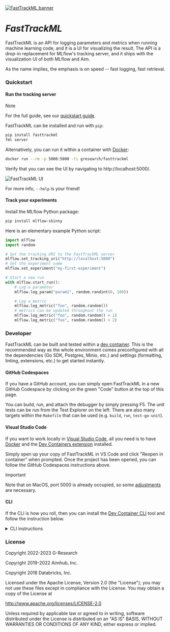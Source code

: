 [![FastTrackML banner](https://fasttrackml.io/images/github-banner.svg)](https://fasttrackml.io/)

# _FastTrackML_

FastTrackML is an API for logging parameters and metrics when running
machine learning code, and it is a UI for visualizing the result. The
API is a drop-in replacement for MLflow's tracking server, and it
ships with the visualization UI of both MLflow and Aim.

As the name implies, the emphasis is on speed -- fast logging, fast
retrieval.

### Quickstart

#### Run the tracking server

> [!NOTE]
> For the full guide, see our [quickstart guide](https://github.com/G-Research/fasttrackml/blob/main/docs/quickstart.md).

FastTrackML can be installed and run with `pip`:

```bash
pip install fasttrackml
fml server
```

Alternatively, you can run it within a container with
[Docker](https://docs.docker.com/get-docker/):

```bash
docker run --rm -p 5000:5000 -ti gresearch/fasttrackml
```

Verify that you can see the UI by navigating to http://localhost:5000/.

![FastTrackML UI](https://raw.githubusercontent.com/G-Research/fasttrackml/main/docs/images/main_ui.png)

For more info, `--help` is your friend!

#### Track your experiments

Install the MLflow Python package:

```bash
pip install mlflow-skinny
```

Here is an elementary example Python script:

```python
import mlflow
import random

# Set the tracking URI to the FastTrackML server
mlflow.set_tracking_uri("http://localhost:5000")
# Set the experiment name
mlflow.set_experiment("my-first-experiment")

# Start a new run
with mlflow.start_run():
    # Log a parameter
    mlflow.log_param("param1", random.randint(0, 100))

    # Log a metric
    mlflow.log_metric("foo", random.random())
    # metrics can be updated throughout the run
    mlflow.log_metric("foo", random.random() + 1)
    mlflow.log_metric("foo", random.random() + 2)
```

### Developer

FastTrackML can be built and tested within a
[dev container](https://containers.dev). This is the recommended way as the
whole environment comes preconfigured with all the dependencies (Go SDK,
Postgres, Minio, etc.) and settings (formatting, linting, extensions, etc.) to
get started instantly.

#### GitHub Codespaces

If you have a GitHub account, you can simply open FastTrackML in a new GitHub
Codespace by clicking on the green "Code" button at the top of this page.

You can  build, run, and attach the debugger by simply pressing F5. The unit
tests can be run from the Test Explorer on the left. There are also many targets
within the `Makefile` that can be used (e.g. `build`, `run`, `test-go-unit`).

#### Visual Studio Code

If you want to work locally in
[Visual Studio Code](https://code.visualstudio.com), all you need is to have
[Docker](https://docs.docker.com/get-docker/) and the
[Dev Containers extension](https://marketplace.visualstudio.com/items?itemName=ms-vscode-remote.remote-containers)
installed.

Simply open up your copy of FastTrackML in VS Code and click "Reopen in
container" when prompted. Once the project has been opened, you can follow the
GitHub Codespaces instructions above.

> [!IMPORTANT]
> Note that on MacOS, port 5000 is already occupied, so some
[adjustments](https://apple.stackexchange.com/a/431164) are necessary.

#### CLI

If the CLI is how you roll, then you can install the
[Dev Container CLI](https://github.com/devcontainers/cli) tool and follow the
instruction below.

<details>
<summary>CLI instructions</summary>

> [!WARNING]
> This setup is not recommended or supported. Here be dragons!

You will need to edit the `.devcontainer/docker-compose.yml` file and uncomment
the `services.db.ports` section to expose the ports to the host. You will also
need to add `FML_LISTEN_ADDRESS=:5000` to `.devcontainer/.env`.

You can then issue the following command in your copy of FastTrackML to get up
and running:

```bash
devcontainer up
```

Assuming you cloned the repo into a directory named `fasttrackml` and did not
fiddle with the dev container config, you can enter the dev container with:

```bash
docker compose --project-name fasttrackml_devcontainer exec --user vscode --workdir /workspaces/fasttrackml app zsh
```

If any of these is not true, here is how to render a command tailored to your
setup (it requires [`jq`](https://jqlang.github.io/jq/download/) to be
installed):

```bash
devcontainer up | tail -n1 | jq -r '"docker compose --project-name \(.composeProjectName) exec --user \(.remoteUser) --workdir \(.remoteWorkspaceFolder) app zsh"'
```

Once in the dev container, use your favorite text editor and `Makefile` targets:

```bash
vscode ➜ /workspaces/fasttrackml (main) $ vi main.go
vscode ➜ /workspaces/fasttrackml (main) $ emacs .
vscode ➜ /workspaces/fasttrackml (main) $ make run
```
</details>

### License

Copyright 2022-2023 G-Research

Copyright 2019-2022 Aimhub, Inc.

Copyright 2018 Databricks, Inc.

Licensed under the Apache License, Version 2.0 (the "License"); you may not use
these files except in compliance with the License.
You may obtain a copy of the License at

http://www.apache.org/licenses/LICENSE-2.0

Unless required by applicable law or agreed to in writing, software
distributed under the License is distributed on an "AS IS" BASIS,
WITHOUT WARRANTIES OR CONDITIONS OF ANY KIND, either express or implied.
